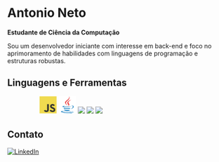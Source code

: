 # Antonio Neto

**Estudante de Ciência da Computação**

Sou um desenvolvedor iniciante com interesse em back-end e foco no aprimoramento de habilidades com linguagens de programação e estruturas robustas.

## Linguagens e Ferramentas

<marquee behavior="left" direction="left" scrollamount="22">
  <img src="https://raw.githubusercontent.com/devicons/devicon/master/icons/javascript/javascript-original.svg" height="40" alt="JavaScript" />
  <img src="https://raw.githubusercontent.com/devicons/devicon/master/icons/java/java-original.svg" height="40" alt="Java" />
  <img src="https://www.svgrepo.com/download/303251/mysql-logo.svg" height="60 alt="Mysql" />
  <img src="https://www.svgrepo.com/download/452210/git.svg" height="60 alt="Git" />
  <img src="https://www.svgrepo.com/download/449764/github.svg" height="60 alt="Github" />
  
</marquee>



## Contato
[![LinkedIn](https://img.shields.io/badge/LinkedIn-blue?logo=linkedin&style=for-the-badge)](https://www.linkedin.com/in/antonio-neto-1222012b9)
